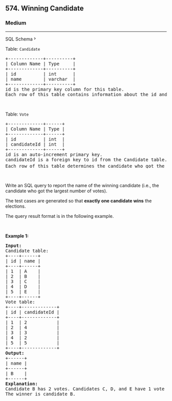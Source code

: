 <h2>574. Winning Candidate</h2><h3>Medium</h3><hr><div class="sql-schema-wrapper__3VBi"><a class="sql-schema-link__3cEg">SQL Schema<svg viewBox="0 0 24 24" width="1em" height="1em" class="icon__1Md2"><path fill-rule="evenodd" d="M10 6L8.59 7.41 13.17 12l-4.58 4.59L10 18l6-6z"></path></svg></a></div><div><p>Table: <code>Candidate</code></p>

<pre>+-------------+----------+
| Column Name | Type     |
+-------------+----------+
| id          | int      |
| name        | varchar  |
+-------------+----------+
id is the primary key column for this table.
Each row of this table contains information about the id and the name of a candidate.
</pre>

<p>&nbsp;</p>

<p>Table: <code>Vote</code></p>

<pre>+-------------+------+
| Column Name | Type |
+-------------+------+
| id          | int  |
| candidateId | int  |
+-------------+------+
id is an auto-increment primary key.
candidateId is a foreign key to id from the Candidate table.
Each row of this table determines the candidate who got the i<sup>th</sup> vote in the elections.
</pre>

<p>&nbsp;</p>

<p>Write an SQL query to report the name of the winning candidate (i.e., the candidate who got the largest number of votes).</p>

<p>The test cases are generated so that <strong>exactly one candidate wins</strong> the elections.</p>

<p>The query result format is in the following example.</p>

<p>&nbsp;</p>
<p><strong>Example 1:</strong></p>

<pre><strong>Input:</strong> 
Candidate table:
+----+------+
| id | name |
+----+------+
| 1  | A    |
| 2  | B    |
| 3  | C    |
| 4  | D    |
| 5  | E    |
+----+------+
Vote table:
+----+-------------+
| id | candidateId |
+----+-------------+
| 1  | 2           |
| 2  | 4           |
| 3  | 3           |
| 4  | 2           |
| 5  | 5           |
+----+-------------+
<strong>Output:</strong> 
+------+
| name |
+------+
| B    |
+------+
<strong>Explanation:</strong> 
Candidate B has 2 votes. Candidates C, D, and E have 1 vote each.
The winner is candidate B.
</pre>
</div>